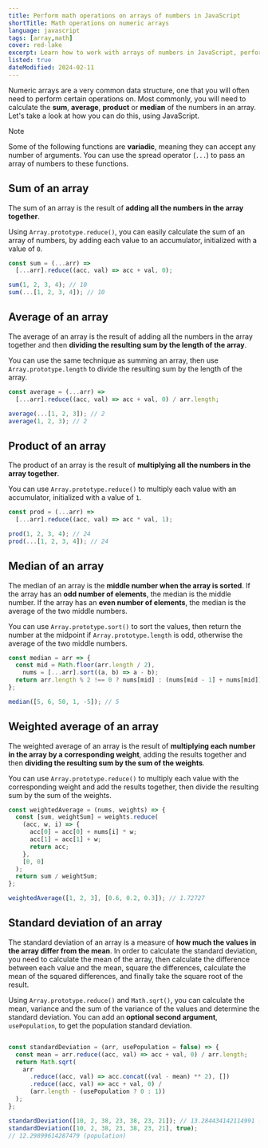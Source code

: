 ```yaml
---
title: Perform math operations on arrays of numbers in JavaScript
shortTitle: Math operations on numeric arrays
language: javascript
tags: [array,math]
cover: red-lake
excerpt: Learn how to work with arrays of numbers in JavaScript, performing common math operations such as sum, average, product and more.
listed: true
dateModified: 2024-02-11
---
```


Numeric arrays are a very common data structure, one that you will often need to perform certain operations on. Most commonly, you will need to calculate the **sum**, **average**, **product** or **median** of the numbers in an array. Let's take a look at how you can do this, using JavaScript.

> [!NOTE]
>
> Some of the following functions are **variadic**, meaning they can accept any number of arguments. You can use the spread operator (`...`) to pass an array of numbers to these functions.

## Sum of an array

The sum of an array is the result of **adding all the numbers in the array together**.

Using `Array.prototype.reduce()`, you can easily calculate the sum of an array of numbers, by adding each value to an accumulator, initialized with a value of `0`.

```js
const sum = (...arr) =>
  [...arr].reduce((acc, val) => acc + val, 0);

sum(1, 2, 3, 4); // 10
sum(...[1, 2, 3, 4]); // 10
```

## Average of an array

The average of an array is the result of adding all the numbers in the array together and then **dividing the resulting sum by the length of the array**.

You can use the same technique as summing an array, then use `Array.prototype.length` to divide the resulting sum by the length of the array.

```js
const average = (...arr) =>
  [...arr].reduce((acc, val) => acc + val, 0) / arr.length;

average(...[1, 2, 3]); // 2
average(1, 2, 3); // 2
```

## Product of an array

The product of an array is the result of **multiplying all the numbers in the array together**.

You can use `Array.prototype.reduce()` to multiply each value with an accumulator, initialized with a value of `1`.

```js
const prod = (...arr) =>
  [...arr].reduce((acc, val) => acc * val, 1);

prod(1, 2, 3, 4); // 24
prod(...[1, 2, 3, 4]); // 24
```

## Median of an array

The median of an array is the **middle number when the array is sorted**. If the array has an **odd number of elements**, the median is the middle number. If the array has an **even number of elements**, the median is the average of the two middle numbers.

You can use `Array.prototype.sort()` to sort the values, then return the number at the midpoint if `Array.prototype.length` is odd, otherwise the average of the two middle numbers.

```js
const median = arr => {
  const mid = Math.floor(arr.length / 2),
    nums = [...arr].sort((a, b) => a - b);
  return arr.length % 2 !== 0 ? nums[mid] : (nums[mid - 1] + nums[mid]) / 2;
};

median([5, 6, 50, 1, -5]); // 5
```

## Weighted average of an array

The weighted average of an array is the result of **multiplying each number in the array by a corresponding weight**, adding the results together and then **dividing the resulting sum by the sum of the weights**.

You can use `Array.prototype.reduce()` to multiply each value with the corresponding weight and add the results together, then divide the resulting sum by the sum of the weights.

```js
const weightedAverage = (nums, weights) => {
  const [sum, weightSum] = weights.reduce(
    (acc, w, i) => {
      acc[0] = acc[0] + nums[i] * w;
      acc[1] = acc[1] + w;
      return acc;
    },
    [0, 0]
  );
  return sum / weightSum;
};

weightedAverage([1, 2, 3], [0.6, 0.2, 0.3]); // 1.72727
```

## Standard deviation of an array

The standard deviation of an array is a measure of **how much the values in the array differ from the mean**. In order to calculate the standard deviation, you need to calculate the mean of the array, then calculate the difference between each value and the mean, square the differences, calculate the mean of the squared differences, and finally take the square root of the result.

Using `Array.prototype.reduce()` and `Math.sqrt()`, you can calculate the mean, variance and the sum of the variance of the values and determine the standard deviation. You can add an **optional second argument**, `usePopulation`, to get the population standard deviation.

```js

const standardDeviation = (arr, usePopulation = false) => {
  const mean = arr.reduce((acc, val) => acc + val, 0) / arr.length;
  return Math.sqrt(
    arr
      .reduce((acc, val) => acc.concat((val - mean) ** 2), [])
      .reduce((acc, val) => acc + val, 0) /
      (arr.length - (usePopulation ? 0 : 1))
  );
};

standardDeviation([10, 2, 38, 23, 38, 23, 21]); // 13.284434142114991 (sample)
standardDeviation([10, 2, 38, 23, 38, 23, 21], true);
// 12.29899614287479 (population)
```
